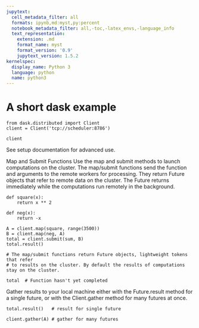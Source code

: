 ```yaml
---
jupytext:
  cell_metadata_filter: all
  formats: ipynb,md:myst,py:percent
  notebook_metadata_filter: all,-toc,-latex_envs,-language_info
  text_representation:
    extension: .md
    format_name: myst
    format_version: '0.9'
    jupytext_version: 1.5.2
kernelspec:
  display_name: Python 3
  language: python
  name: python3
---
```


# A short dask example

```{code-cell} ipython3
from dask.distributed import Client
client = Client('tcp://scheduler:8786')
```

```{code-cell} ipython3
client
```

See setup documentation for advanced use.

Map and Submit Functions
Use the map and submit methods to launch computations on the cluster. The map/submit functions
send the function and arguments to the remote workers for processing. They return Future objects
that refer to remote data on the cluster. The Future returns immediately while the computations
run remotely in the background.

```{code-cell} ipython3
def square(x):
    return x ** 2

def neg(x):
    return -x

A = client.map(square, range(3500))
B = client.map(neg, A)
total = client.submit(sum, B)
total.result()

# The map/submit functions return Future objects, lightweight tokens that refer
# to results on the cluster. By default the results of computations stay on the cluster.
```

```{code-cell} ipython3
total  # Function hasn't yet completed
```

Gather results to your local machine either with the Future.result 
method for a single future, or with the Client.gather method for many futures at once.

```{code-cell} ipython3
total.result()   # result for single future
```

```{code-cell} ipython3
client.gather(A) # gather for many futures
```
